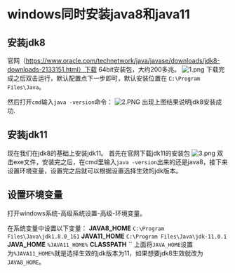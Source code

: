 # windows同时安装java8和java11

## 安装jdk8
官网（https://www.oracle.com/technetwork/java/javase/downloads/jdk8-downloads-2133151.html）下载 64bit安装包，大约200多兆。
![1.png](0)
下载完成之后双击运行，默认配置点下一步即可，默认安装位置在 `C:\Program Files\Java`。

然后打开`cmd`输入`java -version`命令：
![2.PNG](1)
出现上图结果说明jdk8安装成功.

## 安装jdk11
现在我们在jdk8的基础上安装jdk11。
首先在官网下载jdk11的安装包
![3.png](2)
双击exe文件，安装完之后，在cmd里输入`java -version`出来的还是java8，接下来设置环境变量，设置完之后就可以根据设置选择生效的jdk版本。

## 设置环境变量
打开windows系统-高级系统设置-高级-环境变量。

在系统变量中设置以下变量：
**JAVA8_HOME**
`C:\Program Files\Java\jdk1.8.0_161`
**JAVA11_HOME**
`C:\Program Files\Java\jdk-11.0.1`
**JAVA_HOME**
`%JAVA11_HOME%`
**CLASSPATH**
``
上面将`JAVA_HOME`设置为`%JAVA11_HOME%`就是选择生效的jdk版本为11，如果想要jdk8生效就改为`JAVA8_HOME`。
